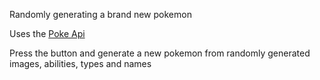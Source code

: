 Randomly generating a brand new pokemon

Uses the [Poke Api](http://pokeapi.co)

Press the button and generate a new pokemon from randomly generated images, abilities, types and names

